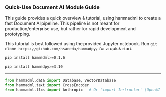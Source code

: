 
### Quick-Use Document AI Module Guide

This guide provides a quick overview & tutorial, using hammadml to create a fast Document AI pipeline. This pipeline is not meant for
production/enterprise use, but rather for rapid development and prototyping.

This tutorial is best followed using the provided Jupyter notebook. Run ```git clone https://github.com/hsaeed3/hammadpy/``` for a quick start. 

```zsh
pip install hammadml>=0.1.6
```

```zsh
pip install hammadpy>=3.10
```

---

```python
from hammadml.data import Database, VectorDatabase
from hammadml.text import CrossEncoder
from hammadml.llms import Anthropic   # Or 'import Instructor' (OpenAI wrapped with instructor)
```

